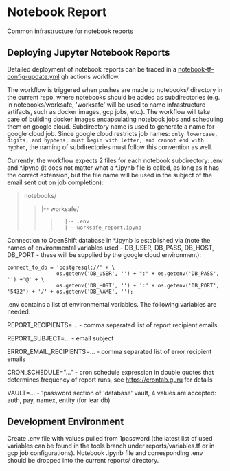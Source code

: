 # Notebook Report

Common infrastructure for notebook reports

## Deploying Jupyter Notebook Reports

Detailed deployment of notebook reports can be traced in a [notebook-tf-config-update.yml](https://github.com/bcgov/bcregistry-gcp-jobs/blob/main/.github/workflows/notebook-tf-config-update.yml) gh actions workflow.

The workflow is triggered when pushes are made to notebooks/ directory in the current repo, where notebooks should be added as subdirectories (e.g. in notebooks/worksafe, 'worksafe' will be used to name infrastructure artifacts, such as docker images, gcp jobs, etc.). The workflow will take care of building docker images encapsulating notebook jobs and scheduling them on google cloud. Subdirectory name is used to generate a name for google cloud job. Since google cloud restricts job names: ```only lowercase, digits, and hyphens; must begin with letter, and cannot end with hyphen```, the naming of subdirectories must follow this convention as well.

Currently, the workflow expects 2 files for each notebook subdirectory: .env and *.ipynb (it does not matter what a *.ipynb file is called, as long as it has the correct extension, but the file name will be used in the subject of the email sent out on job completion):

>notebooks/
>>|-- worksafe/
>>>       |-- .env
>>>       |-- worksafe_report.ipynb

Connection to OpenShift database in *.ipynb is established via (note the names of environmental variables used - DB_USER, DB_PASS, DB_HOST, DB_PORT - these will be supplied by the google cloud environment):
```
connect_to_db = 'postgresql://' + \
                os.getenv('DB_USER', '') + ":" + os.getenv('DB_PASS', '') +'@' + \
                os.getenv('DB_HOST', '') + ':' + os.getenv('DB_PORT', '5432') + '/' + os.getenv('DB_NAME', '');
```

.env contains a list of environmental variables. The following variables are needed:

REPORT_RECIPIENTS=... - comma separated list of report recipient emails

REPORT_SUBJECT=... - email subject

ERROR_EMAIL_RECIPIENTS=... - comma separated list of error recipient emails

CRON_SCHEDULE="..." - cron schedule expression in double quotes that determines frequency of report runs, see https://crontab.guru for details

VAULT=... - 1password section of 'database' vault, 4 values are accepted: auth, pay, namex, entity (for lear db)


## Development Environment

Create .env file with values pulled from 1password (the latest list of used variables can be found in the tools branch under reports/variables.tf or in gcp job configurations). Notebook .ipynb file and corresponding .env should be dropped into the current reports/ directory.
